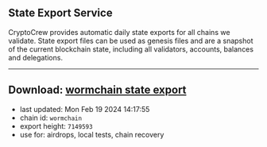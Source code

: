 ## State Export Service
CryptoCrew provides automatic daily state exports for all chains we validate. State export files can be used as genesis files and are a snapshot of the current blockchain state, including all validators, accounts, balances and delegations.

---
**Download: [wormchain state export](https://dl-eu2.ccvalidators.com/SERVICE/wormchain/wormchain_export_7149593.json)**
---

- last updated: Mon Feb 19 2024 14:17:55
- chain id: `wormchain`
- export height: `7149593`
- use for: airdrops, local tests, chain recovery
